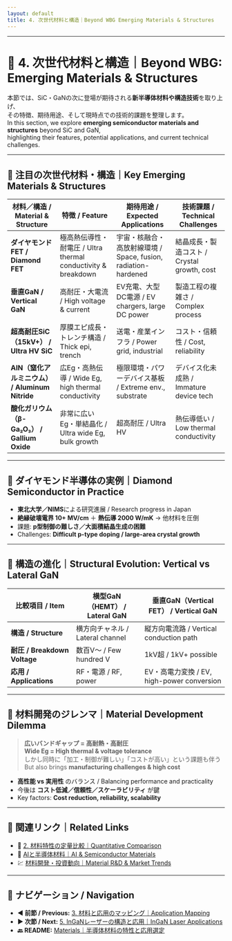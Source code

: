 ```yaml
---
layout: default
title: 4. 次世代材料と構造｜Beyond WBG Emerging Materials & Structures
---
```


---

# 🚀 4. 次世代材料と構造｜Beyond WBG: Emerging Materials & Structures

本節では、SiC・GaNの次に登場が期待される**新半導体材料や構造技術**を取り上げ、  
その特徴、期待用途、そして現時点での技術的課題を整理します。  
In this section, we explore **emerging semiconductor materials and structures** beyond SiC and GaN,  
highlighting their features, potential applications, and current technical challenges.

---

## 🌟 注目の次世代材料・構造｜Key Emerging Materials & Structures

| **材料／構造 / Material & Structure** | **特徴 / Feature** | **期待用途 / Expected Applications** | **技術課題 / Technical Challenges** |
|---------------------------------------|--------------------|----------------------------------------|---------------------------------------|
| **ダイヤモンドFET / Diamond FET** | 極高熱伝導性・耐電圧 / Ultra thermal conductivity & breakdown | 宇宙・核融合・高放射線環境 / Space, fusion, radiation-hardened | 結晶成長・製造コスト / Crystal growth, cost |
| **垂直GaN / Vertical GaN** | 高耐圧・大電流 / High voltage & current | EV充電、大型DC電源 / EV chargers, large DC power | 製造工程の複雑さ / Complex process |
| **超高耐圧SiC（15kV+） / Ultra HV SiC** | 厚膜エピ成長・トレンチ構造 / Thick epi, trench | 送電・産業インフラ / Power grid, industrial | コスト・信頼性 / Cost, reliability |
| **AlN（窒化アルミニウム） / Aluminum Nitride** | 広Eg・高熱伝導 / Wide Eg, high thermal conductivity | 極限環境・パワーデバイス基板 / Extreme env., substrate | デバイス化未成熟 / Immature device tech |
| **酸化ガリウム（β-Ga₂O₃） / Gallium Oxide** | 非常に広いEg・単結晶化 / Ultra wide Eg, bulk growth | 超高耐圧 / Ultra HV | 熱伝導低い / Low thermal conductivity |

---

## 🔬 ダイヤモンド半導体の実例｜Diamond Semiconductor in Practice

- **東北大学／NIMS**による研究進展 / Research progress in Japan  
- **絶縁破壊電界 10+ MV/cm** ＋ **熱伝導 2000 W/mK** → 他材料を圧倒  
- 課題: **p型制御の難しさ／大面積結晶生成の困難**  
- Challenges: **Difficult p-type doping / large-area crystal growth**

---

## 🧱 構造の進化｜Structural Evolution: Vertical vs Lateral GaN

| **比較項目 / Item** | **横型GaN（HEMT） / Lateral GaN** | **垂直GaN（Vertical FET） / Vertical GaN** |
|---------------------|-----------------------------------|---------------------------------------------|
| **構造 / Structure** | 横方向チャネル / Lateral channel | 縦方向電流路 / Vertical conduction path |
| **耐圧 / Breakdown Voltage** | 数百V〜 / Few hundred V | 1kV超 / 1kV+ possible |
| **応用 / Applications** | RF・電源 / RF, power | EV・高電力変換 / EV, high-power conversion |

---

## 🧠 材料開発のジレンマ｜Material Development Dilemma

> **広いバンドギャップ = 高耐熱・高耐圧**  
> **Wide Eg = High thermal & voltage tolerance**  
> しかし同時に「加工・制御が難しい」「コストが高い」という課題も伴う  
> But also brings **manufacturing challenges & high cost**

- **高性能 vs 実用性** のバランス / Balancing performance and practicality  
- 今後は **コスト低減／信頼性／スケーラビリティ** が鍵  
- Key factors: **Cost reduction, reliability, scalability**

---

## 🔗 関連リンク｜Related Links

- 📘 [2. 材料特性の定量比較｜Quantitative Comparison](./2_material_properties.md)  
- 🤖 [AIと半導体材料｜AI & Semiconductor Materials](../ai-semiconductor/)  
- 💹 [材料開発・投資動向｜Material R&D & Market Trends](../investment/)

---

## 🔄 ナビゲーション / Navigation
- **◀ 前節 / Previous:** [3. 材料と応用のマッピング｜Application Mapping](./3_applications.md)  
- **▶ 次節 / Next:** [5. InGaNレーザーの構造と応用｜InGaN Laser Applications](./5_ingan_laser.md)  
- **🔙 README:** [Materials｜半導体材料の特性と応用選定](./README.md)
